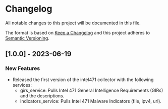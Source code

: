 # Changelog
All notable changes to this project will be documented in this file.

The format is based on [Keep a Changelog](http://keepachangelog.com/en/1.0.0/)
and this project adheres to [Semantic Versioning](http://semver.org/spec/v2.0.0.html).

## [1.0.0] - 2023-06-19

### New Features
* Released the first version of the intel471 collector with the following services:
  * girs_service: Pulls Intel 471 General Intelligence Requirements (GIRs) and the descriptions.
  * indicators_service: Pulls Intel 471 Malware Indicators (file, ipv4, url).

